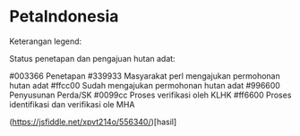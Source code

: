 # PetaIndonesia
Keterangan legend:

Status penetapan dan pengajuan hutan adat:

#003366 Penetapan 
#339933 Masyarakat perl mengajukan permohonan hutan adat
#ffcc00 Sudah mengajukan permohonan hutan adat
#996600 Penyusunan Perda/SK
#0099cc Proses verifikasi oleh KLHK 
#ff6600 Proses identifikasi dan verifikasi ole MHA


(https://jsfiddle.net/xpvt214o/556340/)[hasil]